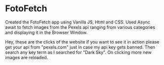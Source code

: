 # FotoFetch

Created the FotoFetch app using Vanilla JS, Html and CSS.
Used Async await to fetch images from the Pexels api ranging from various categories and displaying it in the Browser Window.


Hey, these are the clicks of the website if you want to see it in action please get your api from "pexels.com" just in case my api key gets banned.
Then search any key term as I searched for "Dark Sky".
On clicking more new images are reloaded.

